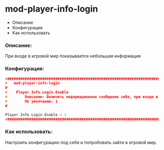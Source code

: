 # mod-player-info-login
- Описание
- Конфигурация
- Как использовать

### Описание:
При входе в игровой мир показывается небольшая информация

### Конфигурация:
```cpp
###################################################################################################
#	mod-player-info-login
#
#    Player.Info.Login.Enable
#        Описание: Включить информационное сообщение себе, при входе в игровоой мир.
#        По умолчанию: 1
#

Player.Info.Login.Enable = 1
###################################################################################################
```

### Как использовать:
Настроить конфигурацию под себя и попробовать зайти в игровой мир.
